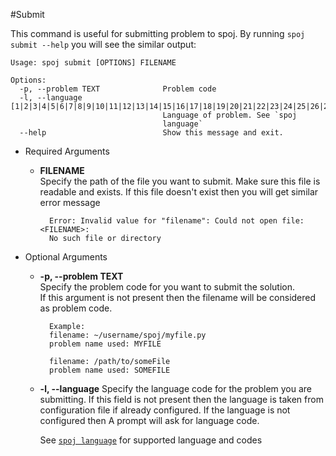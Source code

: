 #Submit

This command is useful for submitting problem to spoj. By running `spoj submit --help` you will see the similar output:

```
Usage: spoj submit [OPTIONS] FILENAME

Options:
  -p, --problem TEXT              Problem code
  -l, --language [1|2|3|4|5|6|7|8|9|10|11|12|13|14|15|16|17|18|19|20|21|22|23|24|25|26|27|28|29|30|31|32|33|34|35|36|38|39|41|42|46|54|56|62|98|99|104|111|114|116|124|126]
                                  Language of problem. See `spoj
                                  language`
  --help                          Show this message and exit.
```

* Required Arguments
    * **FILENAME**  
        Specify the path of the file you want to submit. Make sure this file is readable and exists. If this file 
        doesn't exist then you will get similar error message  
        
        
            Error: Invalid value for "filename": Could not open file: <FILENAME>: 
            No such file or directory
        

* Optional Arguments
    * **-p, --problem TEXT**  
        Specify the problem code for you want to submit the solution.  
        If this argument is not present then the filename will be considered as problem code.
        
        
            Example:
            filename: ~/username/spoj/myfile.py
            problem name used: MYFILE
            
            filename: /path/to/someFile
            problem name used: SOMEFILE
    
    * **-l, --language**
        Specify the language code for the problem you are submitting. If this field is not present then the 
        language is taken from configuration file if already configured. If the language is not configured then 
        A prompt will ask for language code.
        
        See [`spoj language`](language) for supported language and codes
       
        